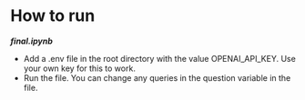 # How to run
***final.ipynb***
- Add a .env file in the root directory with the value OPENAI_API_KEY. Use your own key for this to work.
- Run the file. You can change any queries in the question variable in the file.
